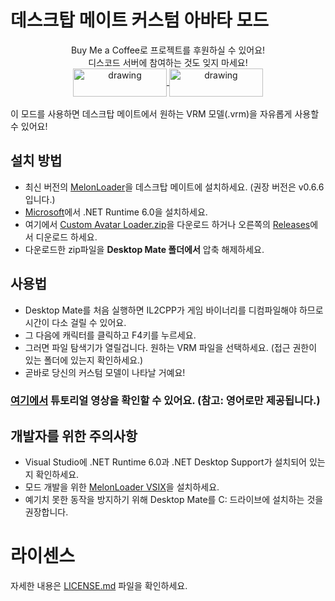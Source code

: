 # 데스크탑 메이트 커스텀 아바타 모드

<div align="center">
Buy Me a Coffee로 프로젝트를 후원하실 수 있어요!<br>
디스코드 서버에 참여하는 것도 잊지 마세요!<br>
<a href="https://buymeacoffee.com/sergiomarquina">
<img src="https://i.imgur.com/l7NBjqk.png" alt="drawing" width="150" height="45" align="center">
</a>
<a href="https://discord.gg/cS5nTz82Pe">
<img src="https://images-wixmp-ed30a86b8c4ca887773594c2.wixmp.com/f/dfb00471-ff2a-408e-a085-5e722a9a0cc0/db0lvt8-6d2a5cb1-3a30-4371-8bab-c97b8a69df98.png?token=eyJ0eXAiOiJKV1QiLCJhbGciOiJIUzI1NiJ9.eyJzdWIiOiJ1cm46YXBwOjdlMGQxODg5ODIyNjQzNzNhNWYwZDQxNWVhMGQyNmUwIiwiaXNzIjoidXJuOmFwcDo3ZTBkMTg4OTgyMjY0MzczYTVmMGQ0MTVlYTBkMjZlMCIsIm9iaiI6W1t7InBhdGgiOiJcL2ZcL2RmYjAwNDcxLWZmMmEtNDA4ZS1hMDg1LTVlNzIyYTlhMGNjMFwvZGIwbHZ0OC02ZDJhNWNiMS0zYTMwLTQzNzEtOGJhYi1jOTdiOGE2OWRmOTgucG5nIn1dXSwiYXVkIjpbInVybjpzZXJ2aWNlOmZpbGUuZG93bmxvYWQiXX0.DwCBSmipmF_tFvDSx_nTIk7m5LzQ8pipxUsJMdOvwII" alt="drawing" width="150" height="45" align="center">
</a>
  <br><br>
</div>
이 모드를 사용하면 데스크탑 메이트에서 원하는 VRM 모델(.vrm)을 자유롭게 사용할 수 있어요!

## 설치 방법
- 최신 버전의 [MelonLoader](https://github.com/LavaGang/MelonLoader/releases/download/v0.6.6/MelonLoader.Installer.exe)을 데스크탑 메이트에 설치하세요. (권장 버전은 v0.6.6입니다.)
- [Microsoft](https://dotnet.microsoft.com/en-us/download/dotnet/thank-you/runtime-desktop-6.0.36-windows-x64-installer)에서 .NET Runtime 6.0을 설치하세요.
- 여기에서 [Custom Avatar Loader.zip](https://github.com/YusufOzmen01/desktopmate-custom-avatar-loader/releases/latest/download/CustomAvatarLoader.zip)을 다운로드 하거나 오른쪽의 [Releases](https://github.com/YusufOzmen01/desktopmate-custom-avatar-loader/releases)에서 디운로드 하세요.
- 다운로드한 zip파일을 **Desktop Mate 폴더에서** 압축 해제하세요.  

## 사용법
- Desktop Mate를 처음 실행하면 IL2CPP가 게임 바이너리를 디컴파일해야 하므로 시간이 다소 걸릴 수 있어요.
- 그 다음에 캐릭터를 클릭하고 F4키를 누르세요.
- 그러면 파일 탐색기가 열릴겁니다. 원하는 VRM 파일을 선택하세요. (접근 권한이 있는 폴더에 있는지 확인하세요.)
- 곧바로 당신의 커스텀 모델이 나타날 거예요!

### [여기에서](https://youtu.be/CqjfT6QzRLM) 튜토리얼 영상을 확인할 수 있어요. (참고: 영어로만 제공됩니다.)

## 개발자를 위한 주의사항
- Visual Studio에 .NET Runtime 6.0과 .NET Desktop Support가 설치되어 있는지 확인하세요.
- 모드 개발을 위한 [MelonLoader VSIX](https://github.com/TrevTV/MelonLoader.VSWizard/releases)을 설치하세요.
- 예기치 못한 동작을 방지하기 위해 Desktop Mate를 C: 드라이브에 설치하는 것을 권장합니다.
 
# 라이센스
자세한 내용은 [LICENSE.md](LICENSE.md) 파일을 확인하세요.

